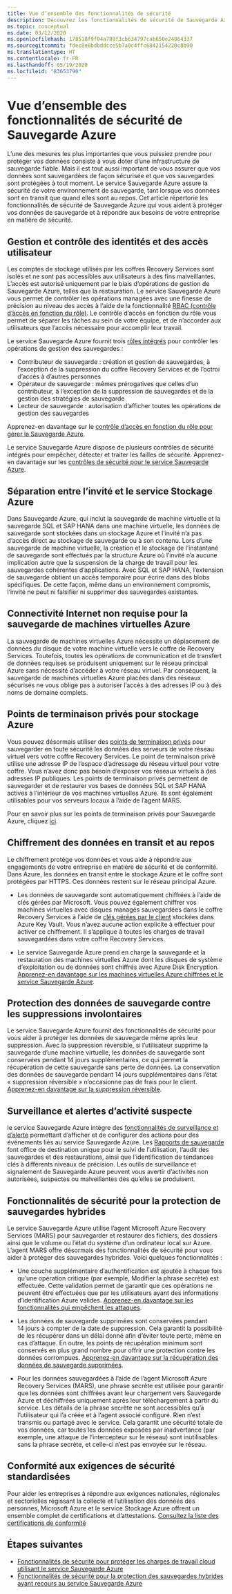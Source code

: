```yaml
---
title: Vue d’ensemble des fonctionnalités de sécurité
description: Découvrez les fonctionnalités de sécurité de Sauvegarde Azure qui vous aident à protéger vos données de sauvegarde et à répondre aux besoins de votre entreprise en matière de sécurité.
ms.topic: conceptual
ms.date: 03/12/2020
ms.openlocfilehash: 178518f9f04a789f3cb634797cab650e24864337
ms.sourcegitcommit: fdec8e8bdbddcce5b7a0c4ffc6842154220c8b90
ms.translationtype: HT
ms.contentlocale: fr-FR
ms.lasthandoff: 05/19/2020
ms.locfileid: "83653790"
---
```

# <a name="overview-of-security-features-in-azure-backup"></a>Vue d’ensemble des fonctionnalités de sécurité de Sauvegarde Azure

L’une des mesures les plus importantes que vous puissiez prendre pour protéger vos données consiste à vous doter d’une infrastructure de sauvegarde fiable. Mais il est tout aussi important de vous assurer que vos données sont sauvegardées de façon sécurisée et que vos sauvegardes sont protégées à tout moment. Le service Sauvegarde Azure assure la sécurité de votre environnement de sauvegarde, tant lorsque vos données sont en transit que quand elles sont au repos. Cet article répertorie les fonctionnalités de sécurité de Sauvegarde Azure qui vous aident à protéger vos données de sauvegarde et à répondre aux besoins de votre entreprise en matière de sécurité.

## <a name="management-and-control-of-identity-and-user-access"></a>Gestion et contrôle des identités et des accès utilisateur

Les comptes de stockage utilisés par les coffres Recovery Services sont isolés et ne sont pas accessibles aux utilisateurs à des fins malveillantes. L’accès est autorisé uniquement par le biais d’opérations de gestion de Sauvegarde Azure, telles que la restauration. Le service Sauvegarde Azure vous permet de contrôler les opérations managées avec une finesse de précision au niveau des accès à l’aide de la fonctionnalité [RBAC (contrôle d’accès en fonction du rôle)](https://docs.microsoft.com/azure/backup/backup-rbac-rs-vault). Le contrôle d’accès en fonction du rôle vous permet de séparer les tâches au sein de votre équipe, et de n’accorder aux utilisateurs que l’accès nécessaire pour accomplir leur travail.

Le service Sauvegarde Azure fournit trois [rôles intégrés](https://docs.microsoft.com/azure/role-based-access-control/built-in-roles) pour contrôler les opérations de gestion des sauvegardes :

* Contributeur de sauvegarde : création et gestion de sauvegardes, à l’exception de la suppression du coffre Recovery Services et de l’octroi d’accès à d’autres personnes
* Opérateur de sauvegarde : mêmes prérogatives que celles d’un contributeur, à l’exception de la suppression de sauvegardes et de la gestion des stratégies de sauvegarde
* Lecteur de sauvegarde : autorisation d’afficher toutes les opérations de gestion des sauvegardes

Apprenez-en davantage sur le [contrôle d’accès en fonction du rôle pour gérer la Sauvegarde Azure](https://docs.microsoft.com/azure/backup/backup-rbac-rs-vault).

Le service Sauvegarde Azure dispose de plusieurs contrôles de sécurité intégrés pour empêcher, détecter et traiter les failles de sécurité. Apprenez-en davantage sur les [contrôles de sécurité pour le service Sauvegarde Azure](https://docs.microsoft.com/azure/backup/backup-security-controls).

## <a name="separation-between-guest-and-azure-storage"></a>Séparation entre l’invité et le service Stockage Azure

Dans Sauvegarde Azure, qui inclut la sauvegarde de machine virtuelle et la sauvegarde SQL et SAP HANA dans une machine virtuelle, les données de sauvegarde sont stockées dans un stockage Azure et l’invité n’a pas d’accès direct au stockage de sauvegarde ou à son contenu.  Lors d’une sauvegarde de machine virtuelle, la création et le stockage de l’instantané de sauvegarde sont effectués par la structure Azure où l’invité n’a aucune implication autre que la suspension de la charge de travail pour les sauvegardes cohérentes d’applications.  Avec SQL et SAP HANA, l’extension de sauvegarde obtient un accès temporaire pour écrire dans des blobs spécifiques.  De cette façon, même dans un environnement compromis, l’invité ne peut ni falsifier ni supprimer des sauvegardes existantes.

## <a name="internet-connectivity-not-required-for-azure-vm-backup"></a>Connectivité Internet non requise pour la sauvegarde de machines virtuelles Azure

La sauvegarde de machines virtuelles Azure nécessite un déplacement de données du disque de votre machine virtuelle vers le coffre de Recovery Services. Toutefois, toutes les opérations de communication et de transfert de données requises se produisent uniquement sur le réseau principal Azure sans nécessité d’accéder à votre réseau virtuel. Par conséquent, la sauvegarde de machines virtuelles Azure placées dans des réseaux sécurisés ne vous oblige pas à autoriser l’accès à des adresses IP ou à des noms de domaine complets.

## <a name="private-endpoints-for-azure-backup"></a>Points de terminaison privés pour stockage Azure

Vous pouvez désormais utiliser des [points de terminaison privés](https://docs.microsoft.com/azure/private-link/private-endpoint-overview) pour sauvegarder en toute sécurité les données des serveurs de votre réseau virtuel vers votre coffre Recovery Services. Le point de terminaison privé utilise une adresse IP de l’espace d’adressage du réseau virtuel pour votre coffre. Vous n’avez donc pas besoin d’exposer vos réseaux virtuels à des adresses IP publiques. Les points de terminaison privés permettent de sauvegarder et de restaurer vos bases de données SQL et SAP HANA actives à l’intérieur de vos machines virtuelles Azure. Ils sont également utilisables pour vos serveurs locaux à l’aide de l’agent MARS.

Pour en savoir plus sur les points de terminaison privés pour Sauvegarde Azure, cliquez [ici](https://docs.microsoft.com/azure/backup/private-endpoints).

## <a name="encryption-of-data-in-transit-and-at-rest"></a>Chiffrement des données en transit et au repos

Le chiffrement protège vos données et vous aide à répondre aux engagements de votre entreprise en matière de sécurité et de conformité. Dans Azure, les données en transit entre le stockage Azure et le coffre sont protégées par HTTPS. Ces données restent sur le réseau principal Azure.

* Les données de sauvegarde sont automatiquement chiffrées à l’aide de clés gérées par Microsoft. Vous pouvez également chiffrer vos machines virtuelles avec disques managés sauvegardées dans le coffre Recovery Services à l’aide de [clés gérées par le client](backup-encryption.md#encryption-of-backup-data-using-customer-managed-keys) stockées dans Azure Key Vault. Vous n’avez aucune action explicite à effectuer pour activer ce chiffrement. Il s’applique à toutes les charges de travail sauvegardées dans votre coffre Recovery Services.

* Le service Sauvegarde Azure prend en charge la sauvegarde et la restauration des machines virtuelles Azure dont les disques de système d’exploitation ou de données sont chiffrés avec Azure Disk Encryption. [Apprenez-en davantage sur les machines virtuelles Azure chiffrées et le service Sauvegarde Azure](https://docs.microsoft.com/azure/backup/backup-azure-vms-encryption).

## <a name="protection-of-backup-data-from-unintentional-deletes"></a>Protection des données de sauvegarde contre les suppressions involontaires

Le service Sauvegarde Azure fournit des fonctionnalités de sécurité pour vous aider à protéger les données de sauvegarde même après leur suppression. Avec la suppression réversible, si l’utilisateur supprime la sauvegarde d’une machine virtuelle, les données de sauvegarde sont conservées pendant 14 jours supplémentaires, ce qui permet la récupération de cette sauvegarde sans perte de données. La conservation des données de sauvegarde pendant 14 jours supplémentaires dans l’état « suppression réversible » n’occasionne pas de frais pour le client. [Apprenez-en davantage sur la suppression réversible](backup-azure-security-feature-cloud.md).

## <a name="monitoring-and-alerts-of-suspicious-activity"></a>Surveillance et alertes d’activité suspecte

le service Sauvegarde Azure intègre des [fonctionnalités de surveillance et d’alerte](https://docs.microsoft.com/azure/backup/backup-azure-monitoring-built-in-monitor) permettant d’afficher et de configurer des actions pour des événements liés au service Sauvegarde Azure. Les [Rapports de sauvegarde](https://docs.microsoft.com/azure/backup/configure-reports) font office de destination unique pour le suivi de l’utilisation, l’audit des sauvegardes et des restaurations, ainsi que l’identification de tendances clés à différents niveaux de précision. Les outils de surveillance et signalement de Sauvegarde Azure peuvent vous avertir d’activités non autorisées, suspectes ou malveillantes dès qu’elles se produisent.

## <a name="security-features-to-help-protect-hybrid-backups"></a>Fonctionnalités de sécurité pour la protection de sauvegardes hybrides

Le service Sauvegarde Azure utilise l’agent Microsoft Azure Recovery Services (MARS) pour sauvegarder et restaurer des fichiers, des dossiers ainsi que le volume ou l’état du système d’un ordinateur local sur Azure. L’agent MARS offre désormais des fonctionnalités de sécurité pour vous aider à protéger des sauvegardes hybrides. Voici quelques fonctionnalités :

* Une couche supplémentaire d’authentification est ajoutée à chaque fois qu’une opération critique (par exemple, Modifier la phrase secrète) est effectuée. Cette validation permet de garantir que ces opérations ne peuvent être effectuées que par les utilisateurs ayant des informations d’identification Azure valides. [Apprenez-en davantage sur les fonctionnalités qui empêchent les attaques](https://docs.microsoft.com/azure/backup/backup-azure-security-feature#prevent-attacks).

* Les données de sauvegarde supprimées sont conservées pendant 14 jours à compter de la date de suppression. Cela garantit la possibilité de les récupérer dans un délai donné afin d’éviter toute perte, même en cas d’attaque. En outre, les points de récupération minimum sont conservés en plus grand nombre pour offrir une protection contre les données corrompues. [Apprenez-en davantage sur la récupération des données de sauvegarde supprimées](https://docs.microsoft.com/azure/backup/backup-azure-security-feature#recover-deleted-backup-data).

* Pour les données sauvegardées à l’aide de l’agent Microsoft Azure Recovery Services (MARS), une phrase secrète est utilisée pour garantir que les données sont chiffrées avant leur chargement vers Sauvegarde Azure et déchiffrées uniquement après leur téléchargement à partir du service. Les détails de la phrase secrète ne sont accessibles qu’à l’utilisateur qui l’a créée et à l’agent associé configuré. Rien n’est transmis ou partagé avec le service. Cela garantit une sécurité totale de vos données, car toutes les données exposées par inadvertance (par exemple, une attaque de l’intercepteur sur le réseau) sont inutilisables sans la phrase secrète, et celle-ci n’est pas envoyée sur le réseau.

## <a name="compliance-with-standardized-security-requirements"></a>Conformité aux exigences de sécurité standardisées

Pour aider les entreprises à répondre aux exigences nationales, régionales et sectorielles régissant la collecte et l’utilisation des données des personnes, Microsoft Azure et le service Stockage Azure offrent un ensemble complet de certifications et d’attestations. [Consultez la liste des certifications de conformité](compliance-offerings.md)

## <a name="next-steps"></a>Étapes suivantes

* [Fonctionnalités de sécurité pour protéger les charges de travail cloud utilisant le service Sauvegarde Azure](backup-azure-security-feature-cloud.md)
* [Fonctionnalités de sécurité pour la protection des sauvegardes hybrides ayant recours au service Sauvegarde Azure](backup-azure-security-feature.md)
